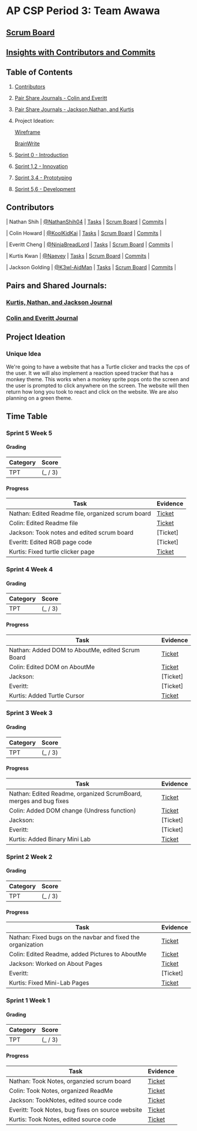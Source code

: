 # AP CSP Period 3: Team Awawa
## [Scrum Board](https://github.com/NathanShih04/GamerGroupRepository/projects/1)
## [Insights with Contributors and Commits](https://github.com/NathanShih04/GamerGroupRepository/graphs/contributors)
## Table of Contents
1. [Contributors](https://github.com/NathanShih04/GamerGroupRepository/graphs/contributors)
2. [Pair Share Journals - Colin and Everitt](https://docs.google.com/document/d/1Rr8JoBTGQw8G8-LmMO8OdL1zfk7UA8VAcu_HHLMCKZo/edit?usp=sharing)
3. [Pair Share Journals - Jackson,Nathan, and Kurtis](https://docs.google.com/document/d/12EApVGAT4plnJyENvVqkH8lRo8ONJ57qtWgcuG4pe5E/edit#)
4. Project Ideation:

      [Wireframe](https://docs.google.com/drawings/d/1mLX47ycMErdh59YrlnN0HBTh9hMyTQiEKBE57kt6F_Y/edit)
      
      [BrainWrite](https://docs.google.com/document/d/1tz7A3Lp6vaa3a2ihFki3gpXrv0AbuLO8AQ0fRD_HylU/edit?usp=sharing)
5. [Sprint 0 - Introduction](https://www.loom.com/share/18e1d69820c94d1c984c99982b04e734)
6. [Sprint 1,2 - Innovation](https://www.loom.com/share/18e1d69820c94d1c984c99982b04e734)
7. [Sprint 3,4 - Prototyping](https://www.loom.com/share/18e1d69820c94d1c984c99982b04e734)
8. [Sprint 5,6 - Development](https://www.loom.com/share/18e1d69820c94d1c984c99982b04e734)

## Contributors

| Nathan Shih | [@NathanShih04](https://github.com/NathanShih04) | [Tasks](https://github.com/NathanShih04/GamerGroupRepository/issues/assigned/NathanShih04) | [Scrum Board](https://github.com/NathanShih04/GamerGroupRepository/projects/1) | [Commits](https://github.com/NathanShih04/GamerGroupRepository/commits?author=NathanShih04) |

| Colin Howard | [@KoolKidKai](https://github.com/KoolKidKai) | [Tasks](https://github.com/NathanShih04/GamerGroupRepository/issues/assigned/KoolKidKai) | [Scrum Board](https://github.com/NathanShih04/GamerGroupRepository/projects/1) | [Commits](https://github.com/NathanShih04/GamerGroupRepository/commits?author=KoolKidKai) | 

| Everitt Cheng | [@NinjaBreadLord](https://github.com/NinjaBreadLord/) | [Tasks](https://github.com/NathanShih04/GamerGroupRepository/issues/assigned/NinjaBreadLord) | [Scrum Board](https://github.com/NathanShih04/GamerGroupRepository/projects/1) | [Commits](https://github.com/NathanShih04/GamerGroupRepository/commits?author=NinjaBreadLord) |

| Kurtis Kwan | [@Naevey](https://github.com/Naevey/) | [Tasks](https://github.com/NathanShih04/GamerGroupRepository/issues/assigned/Naevey) | [Scrum Board](https://github.com/NathanShih04/GamerGroupRepository/projects/1) | [Commits](https://github.com/NathanShih04/GamerGroupRepository/commits?author=Naevey) |

| Jackson Golding | [@K3wl-AidMan](https://github.com/K3wl-AidMan/) | [Tasks](https://github.com/NathanShih04/GamerGroupRepository/issues/assigned/K3wl-AidMan) | [Scrum Board](https://github.com/NathanShih04/GamerGroupRepository/projects/1) | [Commits](https://github.com/NathanShih04/GamerGroupRepository/commits?author=K3wl-AidMan) |

## Pairs and Shared Journals: 
### [Kurtis, Nathan, and Jackson Journal](https://docs.google.com/document/d/1pQnAcAqgome6MvBoRHEPl9Of3VakcVU7TxHEOudmDuM/edit)
### [Colin and Everitt Journal](https://docs.google.com/document/d/11-R-QNkYjmFrZjZqNOyDZi-k5s93mOe0XmhKV2xy-h4/edit#)

## Project Ideation
### Unique Idea
We're going to have a website that has a Turtle clicker and tracks the cps of the user. It we will also implement a reaction speed tracker that has a monkey theme. This works when a monkey sprite pops onto the screen and the user is prompted to click anywhere on the screen. The website will then return how long you took to react and click on the website. We are also planning on a green theme.

## Time Table 
### Sprint 5 Week 5   
#### Grading
| **Category** | **Score** |
| ------------- | ------------- |
| TPT | (_ / 3)  |

#### Progress
| **Task** | **Evidence** |
| ------------- | ------------- |
| Nathan: Edited Readme file, organized scrum board | [Ticket](https://github.com/NathanShih04/GamerGroupRepository/commit/003f86ba94db8feff88dd4cc5356d1b0dea0d5f3)  |
| Colin: Edited Readme file | [Ticket](https://github.com/NathanShih04/GamerGroupRepository/commit/f5ba8dba2e61636dc226e580b25b9cd0c59820db)  |
| Jackson: Took notes and edited scrum board | [Ticket]  |
| Everitt: Edited RGB page code | [Ticket]  |
| Kurtis: Fixed turtle clicker page | [Ticket](https://github.com/NathanShih04/GamerGroupRepository/commit/5b2bef9cc96a2cae04213b94bf4d1764ab5f1c42)  |

### Sprint 4 Week 4   
#### Grading
| **Category** | **Score** |
| ------------- | ------------- |
| TPT | (_ / 3)  |

#### Progress
| **Task** | **Evidence** |
| ------------- | ------------- |
| Nathan: Added DOM to AboutMe, edited Scrum Board | [Ticket](https://github.com/NathanShih04/GamerGroupRepository/commit/da09db94de45d2c26679475ef5cb7d8b10a4b06a)  |
| Colin: Edited DOM on AboutMe | [Ticket](https://github.com/NathanShih04/GamerGroupRepository/commit/3d0761aa9ab60855c9cc978e83a942fc7f6bc986) |
| Jackson:  | [Ticket]  |
| Everitt:  | [Ticket]  |
| Kurtis: Added Turtle Cursor| [Ticket](https://github.com/NathanShih04/GamerGroupRepository/commit/27b6244a275d1fb766c63daa6bc478b456557657)  |

### Sprint 3 Week 3   
#### Grading
| **Category** | **Score** |
| ------------- | ------------- |
| TPT | (_ / 3)  |

#### Progress
| **Task** | **Evidence** |
| ------------- | ------------- |
| Nathan: Edited Readme, organized ScrumBoard, merges and bug fixes | [Ticket](https://github.com/NathanShih04/GamerGroupRepository/commit/47f7d3168a5780e0578acc0ac13fe71b9ad5b1ae)  |
| Colin: Added DOM change (Undress function) | [Ticket](https://github.com/NathanShih04/GamerGroupRepository/commit/5818ef94f8fb2ee099e05ca0fe4137dac5dd45bf)  |
| Jackson:  | [Ticket]  |
| Everitt:  | [Ticket]  |
| Kurtis: Added Binary Mini Lab| [Ticket](https://github.com/NathanShih04/GamerGroupRepository/commit/64d7f499639ef083e816b3765e4c86261bef30e0)  |

### Sprint 2 Week 2   
#### Grading
| **Category** | **Score** |
| ------------- | ------------- |
| TPT | (_ / 3)  |

#### Progress
| **Task** | **Evidence** |
| ------------- | ------------- |
| Nathan: Fixed bugs on the navbar and fixed the organization| [Ticket](https://github.com/NathanShih04/GamerGroupRepository/commit/aa6ee820447d58d3dcad2e42a69b8af17ebffdbf)  |
| Colin: Edited Readme, added Pictures to AboutMe | [Ticket](https://github.com/NathanShih04/GamerGroupRepository/commit/e68f8852ca1b10f9d6aeb7d3c1010ed1e4921c45)  |
| Jackson: Worked on About Pages | [Ticket](https://github.com/NathanShih04/GamerGroupRepository/commit/0bd57bf145d8f68286ce1ae567d81b387669b49f)  |
| Everitt:  | [Ticket]  |
| Kurtis: Fixed Mini-Lab Pages| [Ticket](https://github.com/NathanShih04/GamerGroupRepository/commit/f7d11eb2faa22e68676f1fde77e4f3d612bc4893)  |

### Sprint 1 Week 1   
#### Grading
| **Category** | **Score** |
| ------------- | ------------- |
| TPT | (_ / 3)  |

#### Progress
| **Task** | **Evidence** |
| ------------- | ------------- |
| Nathan: Took Notes, organzied scrum board| [Ticket](https://docs.google.com/document/d/1pQnAcAqgome6MvBoRHEPl9Of3VakcVU7TxHEOudmDuM/edit?usp=sharing)  |
| Colin: Took Notes, organized ReadMe| [Ticket](https://docs.google.com/document/d/1Rr8JoBTGQw8G8-LmMO8OdL1zfk7UA8VAcu_HHLMCKZo/edit?usp=sharing)  |
| Jackson: TookNotes, edited source code | [Ticket](https://docs.google.com/document/d/1pQnAcAqgome6MvBoRHEPl9Of3VakcVU7TxHEOudmDuM/edit?usp=sharing)  |
| Everitt: Took Notes, bug fixes on source website | [Ticket](https://docs.google.com/document/d/1Rr8JoBTGQw8G8-LmMO8OdL1zfk7UA8VAcu_HHLMCKZo/edit?usp=sharing)  |
| Kurtis: Took Notes, edited source code | [Ticket](https://docs.google.com/document/d/1pQnAcAqgome6MvBoRHEPl9Of3VakcVU7TxHEOudmDuM/edit?usp=sharing)  |

